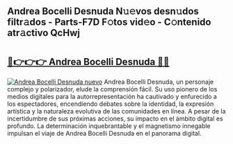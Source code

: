 ## Andrea Bocelli Desnuda N𝚞𝚎vos desn𝚞dos filtr𝚊dos - Parts-F7D F𝚘tos vid𝚎o - C𝚘ntenido atr𝚊ctivo QcHwj

# <h2><a href="http://mbbvx4l.tromn.icu/?c=Andrea+Bocelli+Desnuda">🔗👉👉👉 Andrea Bocelli Desnuda 🔗🔗</a></h2>

[![Andrea Bocelli Desnuda nuevo](https://i.imgur.com/pEAQMta.gif)](http://mbbvx4l.tromn.icu/?c=Andrea+Bocelli+Desnuda)
Andrea Bocelli Desnuda, un personaje complejo y polarizador, elude la comprensión fácil. Su uso pionero de los medios digitales para la autorrepresentación ha cautivado y enfurecido a los espectadores, encendiendo debates sobre la identidad, la expresión artística y la naturaleza evolutiva de las comunidades en línea. A pesar de la incertidumbre de sus próximas acciones, su impacto en el ámbito digital es profundo. La determinación inquebrantable y el magnetismo innegable impulsan el viaje de Andrea Bocelli Desnuda en el panorama digital.
